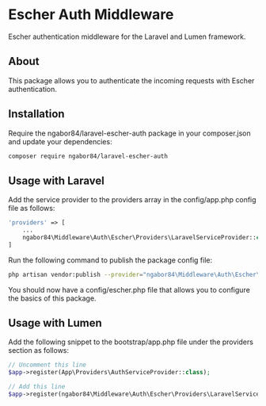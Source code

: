 # Escher Auth Middleware
Escher authentication middleware for the Laravel and Lumen framework.

## About
This package allows you to authenticate the incoming requests with Escher authentication.

## Installation
Require the ngabor84/laravel-escher-auth package in your composer.json and update your dependencies:
```bash
composer require ngabor84/laravel-escher-auth
```

## Usage with Laravel
Add the service provider to the providers array in the config/app.php config file as follows:
```php
'providers' => [
    ...
    ngabor84\Middleware\Auth\Escher\Providers\LaravelServiceProvider::class,
]
```
Run the following command to publish the package config file:

```bash
php artisan vendor:publish --provider="ngabor84\Middleware\Auth\Escher\Providers\LaravelServiceProvider"
```
You should now have a config/escher.php file that allows you to configure the basics of this package.

## Usage with Lumen
Add the following snippet to the bootstrap/app.php file under the providers section as follows:
```php
// Uncomment this line
$app->register(App\Providers\AuthServiceProvider::class);

// Add this line
$app->register(ngabor84\Middleware\Auth\Escher\Providers\LaravelServiceProvider::class);
```
